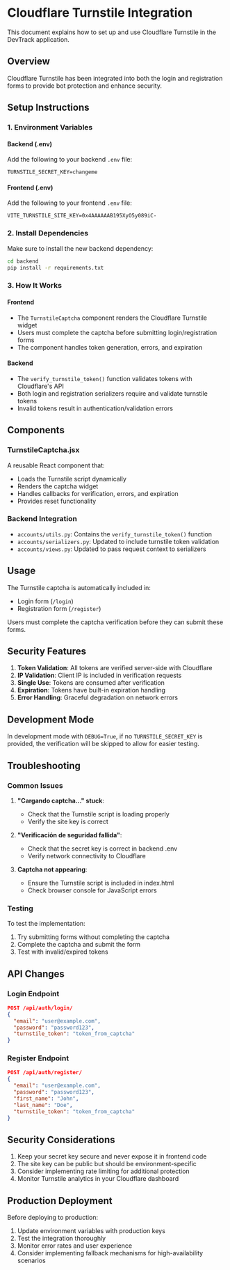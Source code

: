 # Cloudflare Turnstile Integration

This document explains how to set up and use Cloudflare Turnstile in the DevTrack application.

## Overview

Cloudflare Turnstile has been integrated into both the login and registration forms to provide bot protection and enhance security.

## Setup Instructions

### 1. Environment Variables

#### Backend (.env)
Add the following to your backend `.env` file:
```
TURNSTILE_SECRET_KEY=changeme
```

#### Frontend (.env)
Add the following to your frontend `.env` file:
```
VITE_TURNSTILE_SITE_KEY=0x4AAAAAAB195XyO5y089iC-
```

### 2. Install Dependencies

Make sure to install the new backend dependency:
```bash
cd backend
pip install -r requirements.txt
```

### 3. How It Works

#### Frontend
- The `TurnstileCaptcha` component renders the Cloudflare Turnstile widget
- Users must complete the captcha before submitting login/registration forms
- The component handles token generation, errors, and expiration

#### Backend
- The `verify_turnstile_token()` function validates tokens with Cloudflare's API
- Both login and registration serializers require and validate turnstile tokens
- Invalid tokens result in authentication/validation errors

## Components

### TurnstileCaptcha.jsx
A reusable React component that:
- Loads the Turnstile script dynamically
- Renders the captcha widget
- Handles callbacks for verification, errors, and expiration
- Provides reset functionality

### Backend Integration
- `accounts/utils.py`: Contains the `verify_turnstile_token()` function
- `accounts/serializers.py`: Updated to include turnstile token validation
- `accounts/views.py`: Updated to pass request context to serializers

## Usage

The Turnstile captcha is automatically included in:
- Login form (`/login`)
- Registration form (`/register`)

Users must complete the captcha verification before they can submit these forms.

## Security Features

1. **Token Validation**: All tokens are verified server-side with Cloudflare
2. **IP Validation**: Client IP is included in verification requests
3. **Single Use**: Tokens are consumed after verification
4. **Expiration**: Tokens have built-in expiration handling
5. **Error Handling**: Graceful degradation on network errors

## Development Mode

In development mode with `DEBUG=True`, if no `TURNSTILE_SECRET_KEY` is provided, the verification will be skipped to allow for easier testing.

## Troubleshooting

### Common Issues

1. **"Cargando captcha..." stuck**: 
   - Check that the Turnstile script is loading properly
   - Verify the site key is correct

2. **"Verificación de seguridad fallida"**:
   - Check that the secret key is correct in backend .env
   - Verify network connectivity to Cloudflare

3. **Captcha not appearing**:
   - Ensure the Turnstile script is included in index.html
   - Check browser console for JavaScript errors

### Testing

To test the implementation:
1. Try submitting forms without completing the captcha
2. Complete the captcha and submit the form
3. Test with invalid/expired tokens

## API Changes

### Login Endpoint
```json
POST /api/auth/login/
{
  "email": "user@example.com",
  "password": "password123",
  "turnstile_token": "token_from_captcha"
}
```

### Register Endpoint
```json
POST /api/auth/register/
{
  "email": "user@example.com",
  "password": "password123",
  "first_name": "John",
  "last_name": "Doe",
  "turnstile_token": "token_from_captcha"
}
```

## Security Considerations

1. Keep your secret key secure and never expose it in frontend code
2. The site key can be public but should be environment-specific
3. Consider implementing rate limiting for additional protection
4. Monitor Turnstile analytics in your Cloudflare dashboard

## Production Deployment

Before deploying to production:
1. Update environment variables with production keys
2. Test the integration thoroughly
3. Monitor error rates and user experience
4. Consider implementing fallback mechanisms for high-availability scenarios
